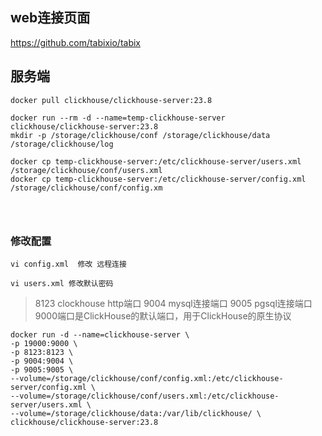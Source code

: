 

## web连接页面

https://github.com/tabixio/tabix


## 服务端

```shell
docker pull clickhouse/clickhouse-server:23.8

docker run --rm -d --name=temp-clickhouse-server clickhouse/clickhouse-server:23.8
mkdir -p /storage/clickhouse/conf /storage/clickhouse/data /storage/clickhouse/log

docker cp temp-clickhouse-server:/etc/clickhouse-server/users.xml /storage/clickhouse/conf/users.xml
docker cp temp-clickhouse-server:/etc/clickhouse-server/config.xml /storage/clickhouse/conf/config.xm




```

### 修改配置

```shell
vi config.xml  修改 远程连接

vi users.xml 修改默认密码
```


> 8123 clockhouse  http端口   9004 mysql连接端口  9005 pgsql连接端口 9000端口是ClickHouse的默认端口，用于ClickHouse的原生协议

```shell
docker run -d --name=clickhouse-server \
-p 19000:9000 \
-p 8123:8123 \
-p 9004:9004 \
-p 9005:9005 \
--volume=/storage/clickhouse/conf/config.xml:/etc/clickhouse-server/config.xml \
--volume=/storage/clickhouse/conf/users.xml:/etc/clickhouse-server/users.xml \
--volume=/storage/clickhouse/data:/var/lib/clickhouse/ \
clickhouse/clickhouse-server:23.8
```